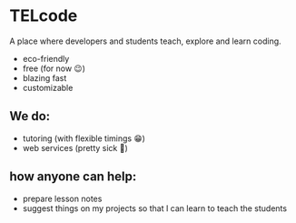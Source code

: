 # TELcode
A place where developers and students teach, explore and learn coding.
- eco-friendly
- free (for now :wink:)
- blazing fast
- customizable
## We do:
- tutoring (with flexible timings :grin:)
- web services (pretty sick 🤙)
## how anyone can help:
- prepare lesson notes
- suggest things on my projects so that I can learn to teach the students
<!-- add badges showing the project count and student count -->
